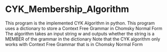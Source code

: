 # CYK_Membership_Algorithm
This program is the implemented CYK Algorithm in python.
This program uses a dictionary to store a Context Free Grammar in Chomsky Normal Form
The algorithm takes an input string w and outputs whether the string is a MEMBER of the grammar in the dictionary
Note that the CYK algorithm only works with Context Free Grammar that is in Chomsky Normal Form
